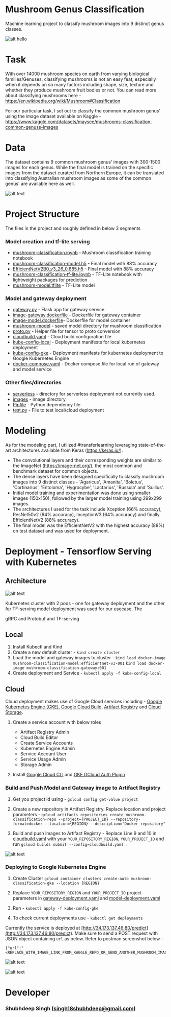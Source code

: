# Mushroom Genus Classification
Machine learning project to classify mushroom images into 9 distinct genus classes.

![alt hello](https://github.com/Shubh18s/mushroom-genus-classification/blob/main/images/mushroom_classification_image_bing_generated.jpg)


# Task
With over 14000 mushroom species on earth from varying biological families/Genuses, classifying mushrooms is not an easy feat, especially when it depends on so many factors including shape, size, texture and whether they produce mushroom fruit bodies or not. You can read more about classifying mushrooms here - https://en.wikipedia.org/wiki/Mushroom#Classification

For our particular task, I set out to classify the common mushroom genus' using the image dataset available on Kaggle - https://www.kaggle.com/datasets/maysee/mushrooms-classification-common-genuss-images

# Data
The dataset contains 9 common mushroom genus' images with 300-1500 images for each genus. While the final model is trained on the specific images from the dataset curated from Northern Europe, it can be translated into classifying Australian mushroom images as some of the common genus' are available here as well.

![alt text](https://github.com/Shubh18s/mushroom-genus-classification/blob/main/images/mushroom_genus_distribution.png)

# Project Structure

The files in the project and roughly defined in below 3 segments

### Model creation and tf-lite serving
- [mushroom-classification.ipynb](mushroom-classification.ipynb) - Mushroom classification training notebook
- [mushroom-classification-model.h5](mushroom-classification-model.h5) - Final model with 88% accuracy
- [EfficientNetV2B0_v3_26_0.885.h5](EfficientNetV2B0_v3_26_0.885.h5) - Final model with 88% accuracy
- [mushroom-classification-tf-lite.ipynb](mushroom-classification-tf-lite.ipynb) - TF-Lite notebook with lightweight packages for prediction
- [mushroom-model.tflite](mushroom-model.tflite) - TF-Lite model

### Model and gateway deployment
- [gateway.py](gateway.py) - Flask app for gateway service
- [image-gateway.dockerfile](image-gateway.dockerfile) - Dockerfile for gateway container
- [image-model.dockerfile](image-model.dockerfile)- Dockerfile for model container
- [mushroom-model](mushroom-model) - saved model directory for mushroom classification
- [proto.py](proto.py) - Helper file for tensor to proto conversion
- [cloudbuild.yaml](cloudbuild.yaml) - Cloud build configuration file
- [kube-config-local](kube-config-local) - Deployment manifests for local kubernetes deployment
- [kube-config-gke](kube-config-gke) - Deployment manifests for kubernetes deployment to Google Kubernetes Engine
- [docker-compose.yaml](docker-compose.yaml) - Docker compose file for local run of gateway and model service

### Other files/directories
- [serverless](serverless) - directory for serverless deployment not currently used.
- [images](images) - image directory
- [Pipfile](Pipfile) - Python dependency file
- [test.py](test.py) - File to test local/cloud deployment

# Modeling
As for the modeling part, I utilized #transferlearning leveraging state-of-the-art architectures available from Keras (https://keras.io/).
- The convolutional layers and their corresponding weights are similar to the ImageNet (https://image-net.org/), the most common and benchmark dataset for common objects.
- The dense layers have been designed specifically to classify mushroom images into 9 distinct classes - 'Agaricus', 'Amanita', 'Boletus', 'Cortinarius', 'Entoloma', 'Hygrocybe', 'Lactarius', 'Russula' and 'Suillus'.
- Initial model training and experimentation was done using smaller images (150x150), followed by the larger model training using 299x299 images.
- The architectures I used for the task include Xception (66% accuracy), ResNet50v2 (64% accuracy), InceptionV3 (64% accuracy) and finally EfficientNetV2 (88% accuracy).
- The final model was the EfficientNetV2 with the highest accuracy (88%) on test dataset and was used for deployment.


# Deployment - Tensorflow Serving with Kubernetes

## Architecture

![alt text](https://github.com/Shubh18s/mushroom-genus-classification/blob/main/images/mushroom_classification_architecture.jpg)

Kubernetes cluster with 2 pods - one for gateway deployment and the other for TF-serving model deployment was used for our usecase. The 

gRPC and Protobuf and TF-serving

## Local

1. Install Kubectl and Kind
2. Create a new default cluster -
    `kind create cluster`
3. Load the model and gateway images to cluster -
    `kind load docker-image mushroom-classification-model:efficientnet-v3-001`
    `kind load docker-image mushroom-classification-gateway:001`
4. Create deployment and Service -
    `kubectl apply -f kube-config-local`

## Cloud

Cloud deployment makes use of Google Cloud services including - [Google Kubernetes Engine (GKE)](https://cloud.google.com/kubernetes-engine/?utm_source=bing&utm_medium=cpc&utm_campaign=japac-AU-all-en-dr-BKWS-all-super-trial-PHR-dr-1605216&utm_content=text-ad-none-none-DEV_c-CRE_-ADGP_Hybrid+%7C+BKWS+-+PHR+%7C+Txt+~+Containers_Kubernetes+Engine_google+kubernetes_main-KWID_43700079238685177-kwd-71606489890140:loc-9&userloc_122876-network_o&utm_term=KW_google+kubernetes+engine&gclsrc=3p.ds&&gclid=d2a059b180b9139664243c1a5309bd4f&gclsrc=3p.ds&&hl=en), [Google Cloud Build](https://cloud.google.com/build?hl=en), [Artifact Registry](https://cloud.google.com/artifact-registry/) and [Cloud Storage](https://cloud.google.com/storage/?hl=en).

1. Create a service account with below roles
    - Artifact Registry Admin
    - Cloud Build Editor
    - Create Service Accounts
    - Kubernetes Engine Admin
    - Service Account User
    - Service Usage Admin
    - Storage Admin

2. Install [Google Cloud CLI](https://cloud.google.com/sdk/docs/install#deb) and [GKE GCloud Auth Plugin](https://cloud.google.com/blog/products/containers-kubernetes/kubectl-auth-changes-in-gke)


### Build and Push Model and Gateway image to Artifact Registry

1. Get you project id using - `gcloud config get-value project`

2. Create a new repository in Artifact Registry. Replace location and project parameters  - 
`gcloud artifacts repositories create mushroom-classification-repo --project={PROJECT_ID} --repository-format=docker --location={REGION} --description="Docker repository"`

3. Build and push images to Artifact Registry -
    Replace Line 9 and 10 in [cloudbuild.yaml](cloudbuild.yaml) with your `YOUR_REPOSITORY_REGION`, `YOUR_PROJECT_ID` and run `gcloud builds submit --config=cloudbuild.yaml .`

![alt text](https://github.com/Shubh18s/mushroom-genus-classification/blob/main/images/artifact_registry_sc.png)

### Deploying to Google Kubernetes Engine
1. Create Cluster 
`gcloud container clusters create-auto mushroom-classification-gke --location {REGION}`

2. Replace `YOUR_REPOSITORY_REGION` and `YOUR_PROJECT_ID` project parameters in [gateway-deployment.yaml](kube-config-gke/gateway-deployment.yaml) and [model-deployment.yaml](kube-config-gke/model-deployment.yaml)

3. Run - `kubectl apply -f kube-config-gke`

4. To check current deployments use - 
`kubectl get deployments`

Currently the service is deployed at [http://34.173.137.46:80/predict](http://34.173.137.46:80/predict). Make sure to send a POST request with JSON object containing `url` as below. Refer to postman screenshot below -

```
{"url":"<REPLACE_WITH_IMAGE_LINK_FROM_KAGGLE_REPO_OR_SEND_ANOTHER_MUSHROOM_IMAGE>"}
```

![alt text](https://github.com/Shubh18s/mushroom-genus-classification/blob/main/images/gke_deployments.png)

![alt text](https://github.com/Shubh18s/mushroom-genus-classification/blob/main/images/postman_sc.png)

<!-- ![alt text](https://github.com/Shubh18s/mushroom-genus-classification/blob/main/images/gke_deployment_test.png) -->

# Developer

### Shubhdeep Singh (singh18shubhdeep@gmail.com)
